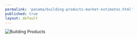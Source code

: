 ```yaml
--- 
permalink: 'panama/building-products-market-estimates.html' 
published: true 
layout: default
---
```

![Building Products](../images/building-market-estimates.png)


